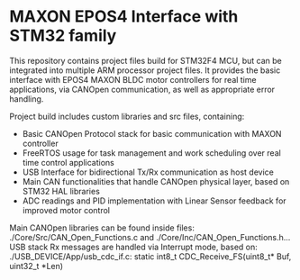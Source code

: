 # MAXON EPOS4 Interface with STM32 family

This repository contains project files build for STM32F4 MCU, but can be integrated into multiple ARM processor project files. 
It provides the basic interface with EPOS4 MAXON BLDC motor controllers for real time applications, via CANOpen communication, as well as 
appropriate error handling.

Project build includes custom libraries and src files, containing:

  - Basic CANOpen Protocol stack for basic communication with MAXON controller
  - FreeRTOS usage for task management and work scheduling over real time control applications
  - USB Interface for bidirectional Tx/Rx communication as host device
  - Main CAN functionalities that handle CANOpen physical layer, based on STM32 HAL libraries 
  - ADC readings and PID implementation with Linear Sensor feedback for improved motor control

Main CANOpen libraries can be found inside files: ./Core/Src/CAN_Open_Functions.c and ./Core/Inc/CAN_Open_Functions.h...
USB stack Rx messages are handled via Interrupt mode, based on: ./USB_DEVICE/App/usb_cdc_if.c: static int8_t CDC_Receive_FS(uint8_t* Buf, uint32_t *Len)
